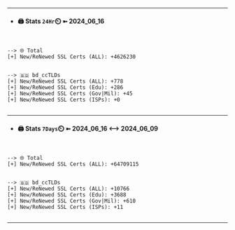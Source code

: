

---
- #### 🖨️ **Stats** `24Hr`⏲️ ➼ 2024_06_16
```console


--> 🌐 Total
[+] New/ReNewed SSL Certs (ALL): +4626230


--> 🇧🇩 bd_ccTLDs
[+] New/ReNewed SSL Certs (ALL): +778
[+] New/ReNewed SSL Certs (Edu): +286
[+] New/ReNewed SSL Certs (Gov|Mil): +45
[+] New/ReNewed SSL Certs (ISPs): +0


```

---
- #### 🖨️ **Stats** `7Days`⏲️ ➼ 2024_06_16 <--> 2024_06_09
```console


--> 🌐 Total
[+] New/ReNewed SSL Certs (ALL): +64709115


--> 🇧🇩 bd_ccTLDs
[+] New/ReNewed SSL Certs (ALL): +10766
[+] New/ReNewed SSL Certs (Edu): +3688
[+] New/ReNewed SSL Certs (Gov|Mil): +610
[+] New/ReNewed SSL Certs (ISPs): +11


```

---

